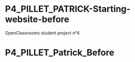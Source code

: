 # P4_PILLET_PATRICK-Starting-website-before
OpenClassrooms student project n°4 
# P4_PILLET_Patrick_Before
